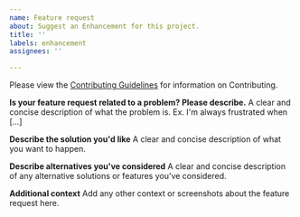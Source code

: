 ```yaml
---
name: Feature request
about: Suggest an Enhancement for this project.
title: ''
labels: enhancement
assignees: ''

---
```


Please view the [Contributing Guidelines](https://github.com/Bluejee/LIBS_Analysis_Website/blob/main/CONTRIBUTING.md) for information on Contributing.

**Is your feature request related to a problem? Please describe.**
A clear and concise description of what the problem is. Ex. I'm always frustrated when […]

**Describe the solution you'd like**
A clear and concise description of what you want to happen.

**Describe alternatives you've considered**
A clear and concise description of any alternative solutions or features you've considered.

**Additional context**
Add any other context or screenshots about the feature request here.
